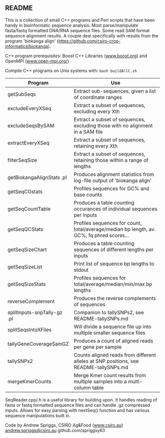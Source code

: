## README
This is a collection of small C++ programs and Perl scripts that have been handy in bioinformatic sequence analysis.  Most parse/manipulate fasta/fastq formatted DNA/RNA sequence files.  Some read SAM format sequence alignment results.  A couple deal specifically with results from the program 'biokanga align' (https://github.com/csiro-crop-informatics/biokanga).

C++ program prerequisites: Boost C++ Libraries (www.boost.org) and OpenMPI (www.open-mpi.org/)

Compile C++ programs on Unix systems with:
`bash buildAllC.sh`

|Program|Use|
|--|--|
|getSubSeqs|Extract sub-sequences, given a list of coordinate ranges|
|excludeEveryXSeq|Extract a subset of sequences, excluding every Xth|
|excludeSeqsBySAM|Extract a subset of sequences, excluding those with no alignment in a SAM file|
|extractEveryXSeq|Extract a subset of sequences, retaining every Xth|
|filterSeqSize|Extract a subset of sequences, retaining those within a range of lengths|
|getBiokangaAlignStats .pl|Produces alignment statistics from log-file output of 'biokanga align'|
|getSeqCGstats|Profiles sequences for GC% and base counts|
|getSeqCountTable|Produces a table counting occurances of individual sequences per inputs|
|getSeqQCStats|Profiles sequences for count, total/average/median bp length, av. GC%, fq phred scores...|
|getSeqSizeChart|Produces a table counting sequences of different lengths per inputs|
|getSeqSizeList|Print list of sequence bp lengths to stdout|
|getSeqSizeStats|Profiles sequences for total/average/median/min/max bp lengths|
|reverseComplement|Produces the reverse complements of sequences|
|splitInputs-snpTally-gz .pl|Companion to tallySNPs2, see README-tallySNPs.md|
|splitSeqsIntoXFiles|Will divide a sequence file up into multiple smaller sequence files|
|tallyGeneCoverageSamGZ|Produces a count of aligned reads per gene per sample|
|tallySNPs2|Counts aligned reads from different alleles at SNP positions, see README-tallySNPs.md|
|mergeKmerCounts|Merge Kmer count results from multiple samples into a multi-column table|

SeqReader.cpp/.h is a useful library for building upon.  It handles reading of fasta or fastq formatted sequence files and can handle .gz compressed inputs.  Allows for easy parsing with nextSeq() function and has various sequence manipulations built in. 

Code by Andrew Spriggs, CSIRO Ag&Food (www.csiro.au)
andrew.spriggs@csiro.au
github.com/spriggsy83

